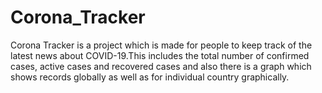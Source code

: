 # Corona_Tracker
Corona Tracker is a project which is made for people to keep track of the latest news about COVID-19.This includes the total number of confirmed cases, active cases and recovered cases and also there is a graph which shows records globally as well as for individual country graphically.


